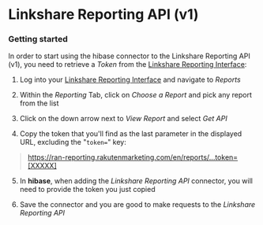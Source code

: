 # Linkshare Reporting API (v1)

### Getting started

In order to start using the hibase connector to the Linkshare Reporting API (v1), you need to retrieve a *Token* from the [Linkshare Reporting Interface](https://rakutenmarketing.com/affiliate):

1. Log into your [Linkshare Reporting Interface](https://rakutenmarketing.com/affiliate) and navigate to *Reports*

2. Within the *Reporting* Tab, click on *Choose a Report* and pick any report from the list

3. Click on the down arrow next to *View Report* and select *Get API*

4. Copy the token that you'll find as the last parameter in the displayed URL, excluding the "`token=`" key:

> https://ran-reporting.rakutenmarketing.com/en/reports/...token=[XXXXX]

5. In **hibase**, when adding the *Linkshare Reporting API* connector, you will need to provide the token you just copied

6. Save the connector and you are good to make requests to the *Linkshare Reporting API*
